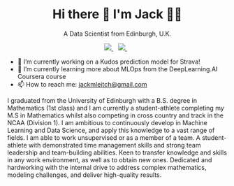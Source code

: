 

<h1 align='center'>
  Hi there 👋 I'm Jack 👨‍💻
</h1>

<p align='center'>
  A Data Scientist from Edinburgh, U.K. 
</p>



<p align='center'>
  
  <a href="https://www.linkedin.com/in/jackmleitch/">
    <img src="https://img.shields.io/badge/linkedin-%230077B5.svg?&style=for-the-badge&logo=linkedin&logoColor=white" />
  </a>&nbsp;&nbsp;
  <a href="https://jackmleitch.medium.com/">
    <img src="https://img.shields.io/badge/Medium-12100E?style=for-the-badge&logo=medium&logoColor=white" />        
  </a>&nbsp;&nbsp;
  
</p>

- 🔭 I’m currently working on a Kudos prediction model for Strava!
- 🌱 I’m currently learning more about MLOps from the DeepLearning.AI Coursera course
- 📫 How to reach me: jackmleitch@gmail.com

I graduated from the University of Edinburgh with a B.S. degree in Mathematics (1st class) and I am currently a student-athlete completing my M.S in Mathematics whilst also competing in cross country and track in the NCAA (Division 1). I am ambitious to continuously develop in Machine Learning and Data Science, and apply this knowledge to a vast range of fields. 
I am able to work unsupervised or as a member of a team. A student-athlete with demonstrated time management skills and strong team leadership and team-building abilities. Keen to transfer knowledge and skills in any work environment, as well as to obtain new ones. Dedicated and hardworking with the internal drive to address complex mathematics, modeling challenges, and deliver high-quality results.

